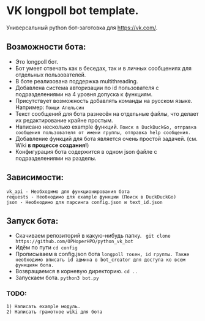 # VK longpoll bot template.
Универсальный python бот-заготовка для https://vk.com/. 
## Возможности бота:
* Это longpoll бот.
* Бот умеет отвечать как в беседах, так и в личных сообщениях для отдельных пользователей.
* В боте реализована поддержка multithreading.
* Добавлена система авторизации по id пользователя с подразделениями на 4 уровня допуска к функциям. 
* Присутствует возможность добавлять команды на русском языке. Например: ```Поищи Апельсин```
* Текст сообщений для бота разнесён на отдельные файлы, что делает их редактирование крайне простым.
* Написано несколько example функций. ```Поиск в DuckDuckGo, отправка сообщения пользователя от имени группы, отправка help сообщения.```
* Добавление функций для бота является очень простой задачей. (см. Wiki **в процессе создания!**)
* Конфигурация бота содержится в одном json файле с подразделениями на разделы.
## Зависимости:
```
vk_api - Необходимо для функционирования бота
requests - Необходимо для example функции (Поиск в DuckDuckGo)
json - Необходимо для парсинга config.json и text_id.json
```
## Запуск бота:
* Скачиваем репозиторий в какую-нибудь папку. ``` git clone https://github.com/OPHoperHPO/python_vk_bot```
* Идём по пути ```cd config```
* Прописываем в config.json бота
`longpoll токен, id группы. Также необходимо вписать id админа в bot_creator для доступа ко всем функциям бота.`
* Возвращаемся в корневую директорию. ```cd ..```
* Запускаем бота. ```python3 bot.py```

### TODO:
```
1) Написать example модуль.
2) Написать грамотное wiki для бота
```
